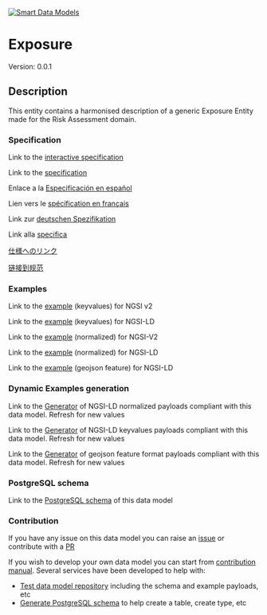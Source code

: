 [![Smart Data Models](https://smartdatamodels.org/wp-content/uploads/2022/01/SmartDataModels_logo.png "Logo")](https://smartdatamodels.org)
# Exposure
Version: 0.0.1

## Description 

This entity contains a harmonised description of a generic Exposure Entity made for the Risk Assessment domain.
### Specification

Link to the [interactive specification](https://swagger.lab.fiware.org/?url=https://smart-data-models.github.io/dataModel.RiskManagement/Exposure/swagger.yaml)

Link to the [specification](https://github.com/smart-data-models/dataModel.RiskManagement/blob/master/Exposure/doc/spec.md)

Enlace a la [Especificación en español](https://github.com/smart-data-models/dataModel.RiskManagement/blob/master/Exposure/doc/spec_ES.md)

Lien vers le [spécification en français](https://github.com/smart-data-models/dataModel.RiskManagement/blob/master/Exposure/doc/spec_FR.md)

Link zur [deutschen Spezifikation](https://github.com/smart-data-models/dataModel.RiskManagement/blob/master/Exposure/doc/spec_DE.md)

Link alla [specifica](https://github.com/smart-data-models/dataModel.RiskManagement/blob/master/Exposure/doc/spec_IT.md)

[仕様へのリンク](https://github.com/smart-data-models/dataModel.RiskManagement/blob/master/Exposure/doc/spec_JA.md)

[链接到规范](https://github.com/smart-data-models/dataModel.RiskManagement/blob/master/Exposure/doc/spec_ZH.md)
### Examples

Link to the [example](https://smart-data-models.github.io/dataModel.RiskManagement/Exposure/examples/example.json) (keyvalues) for NGSI v2

Link to the [example](https://smart-data-models.github.io/dataModel.RiskManagement/Exposure/examples/example.jsonld) (keyvalues) for NGSI-LD

Link to the [example](https://smart-data-models.github.io/dataModel.RiskManagement/Exposure/examples/example-normalized.json) (normalized) for NGSI-V2

Link to the [example](https://smart-data-models.github.io/dataModel.RiskManagement/Exposure/examples/example-normalized.jsonld) (normalized) for NGSI-LD

Link to the [example](https://smart-data-models.github.io/dataModel.RiskManagement/Exposure/examples/example-geojsonfeature.json) (geojson feature) for NGSI-LD
### Dynamic Examples generation

Link to the [Generator](https://smartdatamodels.org/extra/ngsi-ld_generator.php?schemaUrl=https://raw.githubusercontent.com/smart-data-models/dataModel.RiskManagement/master/Exposure/schema.json&email=info@smartdatamodels.org) of NGSI-LD normalized payloads compliant with this data model. Refresh for new values

Link to the [Generator](https://smartdatamodels.org/extra/ngsi-ld_generator_keyvalues.php?schemaUrl=https://raw.githubusercontent.com/smart-data-models/dataModel.RiskManagement/master/Exposure/schema.json&email=info@smartdatamodels.org) of NGSI-LD keyvalues payloads compliant with this data model. Refresh for new values

Link to the [Generator](https://smartdatamodels.org/extra/geojson_features_generator.php?schemaUrl=https://raw.githubusercontent.com/smart-data-models/dataModel.RiskManagement/master/Exposure/schema.json&email=info@smartdatamodels.org) of geojson feature format payloads compliant with this data model. Refresh for new values
### PostgreSQL schema

Link to the [PostgreSQL schema](https://smart-data-models.github.io/dataModel.RiskManagement/Exposure/schema.sql) of this data model
### Contribution

 If you have any issue on this data model you can raise an [issue](https://github.com/smart-data-models/dataModel.RiskManagement/issues)  or contribute with a [PR](https://github.com/smart-data-models/dataModel.RiskManagement/pulls)

 If you wish to develop your own data model you can start from [contribution manual](https://bit.ly/contribution_manual). Several services have been developed to help with: 
 - [Test data model repository](https://smartdatamodels.org/index.php/data-models-contribution-api/) including the schema and example payloads, etc
 - [Generate PostgreSQL schema](https://smartdatamodels.org/index.php/sql-service/) to help create a table, create type, etc